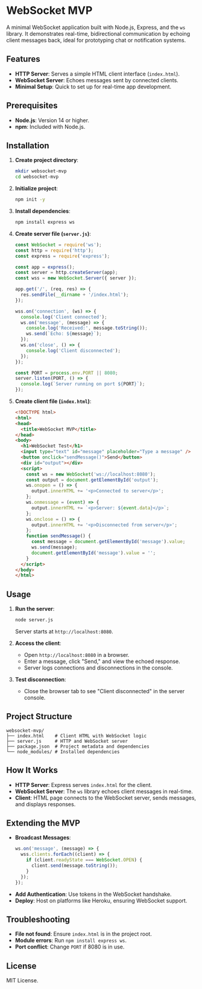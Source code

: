 # WebSocket MVP

A minimal WebSocket application built with Node.js, Express, and the `ws` library. It demonstrates real-time, bidirectional communication by echoing client messages back, ideal for prototyping chat or notification systems.

## Features
- **HTTP Server**: Serves a simple HTML client interface (`index.html`).
- **WebSocket Server**: Echoes messages sent by connected clients.
- **Minimal Setup**: Quick to set up for real-time app development.

## Prerequisites
- **Node.js**: Version 14 or higher.
- **npm**: Included with Node.js.

## Installation
1. **Create project directory**:
   ```bash
   mkdir websocket-mvp
   cd websocket-mvp
   ```

2. **Initialize project**:
   ```bash
   npm init -y
   ```

3. **Install dependencies**:
   ```bash
   npm install express ws
   ```

4. **Create server file (`server.js`)**:
   ```javascript
   const WebSocket = require('ws');
   const http = require('http');
   const express = require('express');

   const app = express();
   const server = http.createServer(app);
   const wss = new WebSocket.Server({ server });

   app.get('/', (req, res) => {
     res.sendFile(__dirname + '/index.html');
   });

   wss.on('connection', (ws) => {
     console.log('Client connected');
     ws.on('message', (message) => {
       console.log('Received:', message.toString());
       ws.send(`Echo: ${message}`);
     });
     ws.on('close', () => {
       console.log('Client disconnected');
     });
   });

   const PORT = process.env.PORT || 8080;
   server.listen(PORT, () => {
     console.log(`Server running on port ${PORT}`);
   });
   ```

5. **Create client file (`index.html`)**:
   ```html
   <!DOCTYPE html>
   <html>
   <head>
     <title>WebSocket MVP</title>
   </head>
   <body>
     <h1>WebSocket Test</h1>
     <input type="text" id="message" placeholder="Type a message" />
     <button onclick="sendMessage()">Send</button>
     <div id="output"></div>
     <script>
       const ws = new WebSocket('ws://localhost:8080');
       const output = document.getElementById('output');
       ws.onopen = () => {
         output.innerHTML += '<p>Connected to server</p>';
       };
       ws.onmessage = (event) => {
         output.innerHTML += `<p>Server: ${event.data}</p>`;
       };
       ws.onclose = () => {
         output.innerHTML += '<p>Disconnected from server</p>';
       };
       function sendMessage() {
         const message = document.getElementById('message').value;
         ws.send(message);
         document.getElementById('message').value = '';
       }
     </script>
   </body>
   </html>
   ```

## Usage
1. **Run the server**:
   ```bash
   node server.js
   ```
   Server starts at `http://localhost:8080`.

2. **Access the client**:
   - Open `http://localhost:8080` in a browser.
   - Enter a message, click "Send," and view the echoed response.
   - Server logs connections and disconnections in the console.

3. **Test disconnection**:
   - Close the browser tab to see "Client disconnected" in the server console.

## Project Structure
```
websocket-mvp/
├── index.html    # Client HTML with WebSocket logic
├── server.js     # HTTP and WebSocket server
├── package.json  # Project metadata and dependencies
└── node_modules/ # Installed dependencies
```

## How It Works
- **HTTP Server**: Express serves `index.html` for the client.
- **WebSocket Server**: The `ws` library echoes client messages in real-time.
- **Client**: HTML page connects to the WebSocket server, sends messages, and displays responses.

## Extending the MVP
- **Broadcast Messages**:
   ```javascript
   ws.on('message', (message) => {
     wss.clients.forEach((client) => {
       if (client.readyState === WebSocket.OPEN) {
         client.send(message.toString());
       }
     });
   });
   ```
- **Add Authentication**: Use tokens in the WebSocket handshake.
- **Deploy**: Host on platforms like Heroku, ensuring WebSocket support.

## Troubleshooting
- **File not found**: Ensure `index.html` is in the project root.
- **Module errors**: Run `npm install express ws`.
- **Port conflict**: Change `PORT` if 8080 is in use.

## License
MIT License.